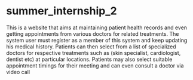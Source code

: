 # summer_internship_2
This is a website that aims at maintaining patient health records and even getting appointments from various doctors for related treatments. The system user must register as a member of this system and keep updating his medical history. Patients can then select from a list of specialized doctors for respective treatments such as (skin specialist, cardiologist, dentist etc) at particular locations. Patients may also select suitable appointment timings for their meeting and can even consult a doctor via video call
